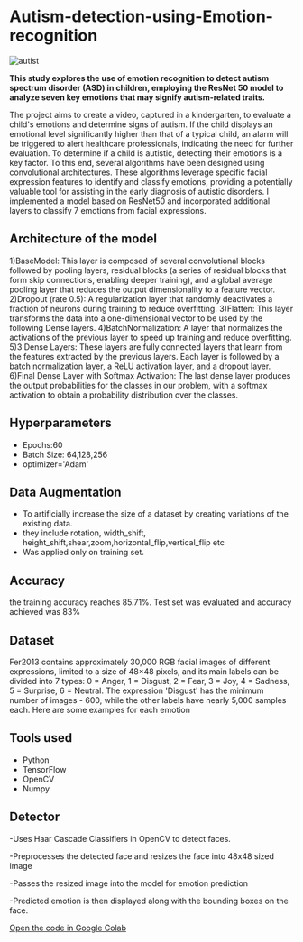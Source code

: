 # Autism-detection-using-Emotion-recognition

![autist](https://github.com/user-attachments/assets/0a8c8ab6-11cb-4ef1-a11b-cd27a31388b4)

**This study explores the use of emotion recognition to detect autism spectrum disorder (ASD) in children, employing the ResNet 50 model to analyze seven key emotions that may signify autism-related traits.**

The project aims to create a video, captured in a kindergarten, to evaluate a child's emotions and determine signs of autism. If the child displays an emotional level significantly higher than that of a typical child, an alarm will be triggered to alert healthcare professionals, indicating the need for further evaluation.
To determine if a child is autistic, detecting their emotions is a key factor. To this end, several algorithms have been designed using convolutional architectures. These algorithms leverage specific facial expression features to identify and classify emotions, providing a potentially valuable tool for assisting in the early diagnosis of autistic disorders.
I implemented a model based on ResNet50 and incorporated additional layers to classify 7 emotions from facial expressions.
## Architecture of the model ##
 1)BaseModel: This layer is composed of several convolutional blocks followed by pooling layers, residual blocks (a series of residual blocks that form skip connections, enabling deeper training), and a global average pooling layer that reduces the output dimensionality to a feature vector.
2)Dropout (rate 0.5): A regularization layer that randomly deactivates a fraction of neurons during training to reduce overfitting.
3)Flatten: This layer transforms the data into a one-dimensional vector to be used by the following Dense layers.
4)BatchNormalization: A layer that normalizes the activations of the previous layer to speed up training and reduce overfitting.
5)3 Dense Layers: These layers are fully connected layers that learn from the features extracted by the previous layers. Each layer is followed by a batch normalization layer, a ReLU activation layer, and a dropout layer.
6)Final Dense Layer with Softmax Activation: The last dense layer produces the output probabilities for the classes in our problem, with a softmax activation to obtain a probability distribution over the classes.
## Hyperparameters ##
- Epochs:60
- Batch Size: 64,128,256
- optimizer='Adam'
## Data Augmentation ##
- To artificially increase the size of a dataset by creating variations of the existing data.
- they include rotation, width_shift, height_shift,shear,zoom,horizontal_flip,vertical_flip etc
- Was applied only on training set.
## Accuracy ##
the training accuracy reaches 85.71%. Test set was evaluated and accuracy achieved was 83%
## Dataset ##
Fer2013 contains approximately 30,000 RGB facial images of different expressions, limited to a size of 48×48 pixels, and its main labels can be divided into 7 types:
0 = Anger, 1 = Disgust, 2 = Fear, 3 = Joy, 4 = Sadness, 5 = Surprise, 6 = Neutral.
The expression 'Disgust' has the minimum number of images - 600, while the other labels have nearly 5,000 samples each. Here are some examples for each emotion
## Tools used ##
- Python
- TensorFlow
- OpenCV
- Numpy
## Detector ##
-Uses Haar Cascade Classifiers in OpenCV to detect faces.

-Preprocesses the detected face and resizes the face into 48x48 sized image

-Passes the resized image into the model for emotion prediction

-Predicted emotion is then displayed along with the bounding boxes on the face.


[Open the code in Google Colab](https://colab.research.google.com/drive/1HNjN3NUGkVYNPqV1PDuZYRmiS0iU4OAG)
